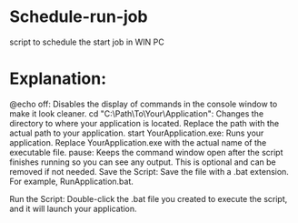 # Schedule-run-job
script to schedule the start job in WIN PC


# Explanation:
@echo off: Disables the display of commands in the console window to make it look cleaner.
cd "C:\Path\To\Your\Application": Changes the directory to where your application is located. Replace the path with the actual path to your application.
start YourApplication.exe: Runs your application. Replace YourApplication.exe with the actual name of the executable file.
pause: Keeps the command window open after the script finishes running so you can see any output. This is optional and can be removed if not needed.
Save the Script: Save the file with a .bat extension. For example, RunApplication.bat.

Run the Script: Double-click the .bat file you created to execute the script, and it will launch your application.
